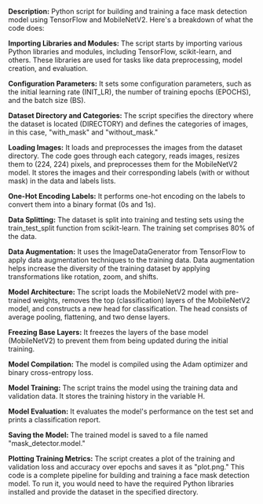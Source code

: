 **Description:**
Python script for building and training a face mask detection model using TensorFlow and MobileNetV2. Here's a breakdown of what the code does:

**Importing Libraries and Modules:** The script starts by importing various Python libraries and modules, including TensorFlow, scikit-learn, and others. These libraries are used for tasks like data preprocessing, model creation, and evaluation.

**Configuration Parameters:** It sets some configuration parameters, such as the initial learning rate (INIT_LR), the number of training epochs (EPOCHS), and the batch size (BS).

**Dataset Directory and Categories:** The script specifies the directory where the dataset is located (DIRECTORY) and defines the categories of images, in this case, "with_mask" and "without_mask."

**Loading Images:** It loads and preprocesses the images from the dataset directory. The code goes through each category, reads images, resizes them to (224, 224) pixels, and preprocesses them for the MobileNetV2 model. It stores the images and their corresponding labels (with or without mask) in the data and labels lists.

**One-Hot Encoding Labels:** It performs one-hot encoding on the labels to convert them into a binary format (0s and 1s).

**Data Splitting:** The dataset is split into training and testing sets using the train_test_split function from scikit-learn. The training set comprises 80% of the data.

**Data Augmentation:** It uses the ImageDataGenerator from TensorFlow to apply data augmentation techniques to the training data. Data augmentation helps increase the diversity of the training dataset by applying transformations like rotation, zoom, and shifts.

**Model Architecture:** The script loads the MobileNetV2 model with pre-trained weights, removes the top (classification) layers of the MobileNetV2 model, and constructs a new head for classification. The head consists of average pooling, flattening, and two dense layers.

**Freezing Base Layers:** It freezes the layers of the base model (MobileNetV2) to prevent them from being updated during the initial training.

**Model Compilation:** The model is compiled using the Adam optimizer and binary cross-entropy loss.

**Model Training:** The script trains the model using the training data and validation data. It stores the training history in the variable H.

**Model Evaluation:** It evaluates the model's performance on the test set and prints a classification report.

**Saving the Model:** The trained model is saved to a file named "mask_detector.model."

**Plotting Training Metrics:** The script creates a plot of the training and validation loss and accuracy over epochs and saves it as "plot.png."
This code is a complete pipeline for building and training a face mask detection model. To run it, you would need to have the required Python libraries installed and provide the dataset in the specified directory.
 

